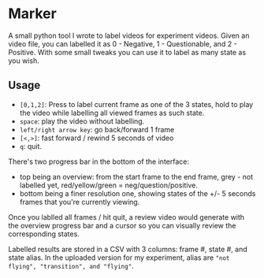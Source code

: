 # Marker

A small python tool I wrote to label videos for experiment videos. Given an video file, you can labelled it as 0 - Negative, 1 - Questionable, and 2 - Positive. With some small tweaks you can use it to label as many state as you wish. 

## Usage

- `[0,1,2]`: Press to label current frame as one of the 3 states, hold to play the video while labelling all viewed frames as such state.
- `space`: play the video without labelling.
- `left/right arrow key`: go back/forward 1 frame
- `[<,>]`: fast forward / rewind 5 seconds of video
- `q`: quit. 

There's two progress bar in the bottom of the interface: 
- top being an overview: from the start frame to the end frame, grey - not labelled yet, red/yellow/green = neg/question/positive.
- bottom being a finer resolution one, showing states of the +/- 5 seconds frames that you're currently viewing.

Once you lablled all frames / hit quit, a review video would generate with the overview progress bar and a cursor so you can visually review the corresponding states. 

Labelled results are stored in a CSV with 3 columns: frame #, state #, and state alias. In the uploaded version for my experiment, alias are `"not flying", "transition", and "flying"`. 
